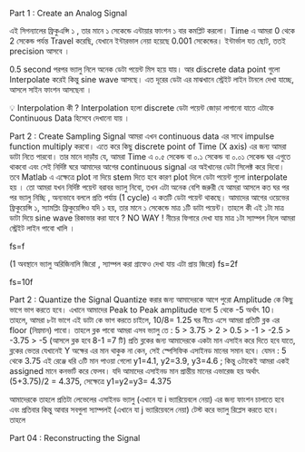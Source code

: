 Part 1 : Create an Analog Signal

এই সিগন্যালের ফ্রিকুএন্সি ১ , তার মানে ১ সেকেন্ডে এন্টায়ার ফাংশন ১ বার কমপ্লিট করলো। Time এ আমরা 0 থেকে 2 সেকেন্ড পর্যন্ত Travel করেছি, যেখানে ইন্টারভাল নেয়া হয়েছে 0.001 সেকেন্ডের। ইন্টার্ভাল যত ছোট, ততই precision আসবে ।

0.5 second পরপর ভ্যালু নিলে অনেক ডেটা পয়েন্ট মিস হয়ে যায়। আর discrete data point গুলো Interpolate করেই কিন্তু sine wave আসছে। এত দূরের ডেটা এর মাঝখানে স্ট্রেইট লাইন টানলে দেখা যাচ্ছে, আসলে সাইন ফাংশন আসছেনা ।


💡 Interpolation কী ?
Interpolation হলো discrete ডেটা পয়েন্ট জোড়া লাগানো যাতে এটাকে Continuous Data হিসেবে দেখানো যায় ।


Part 2 : Create Sampling Signal
আমরা এখন continuous data এর সাথে impulse function multiply করবো। এতে করে কিছু discrete point of Time (X axis) এর জন্য আমরা ডাটা নিতে পারবো। তার মানে দাড়াঁয় যে, আমরা Time এ ০.৫ সেকেন্ড বা ০.১ সেকেন্ড বা ০.০১ সেকেন্ড ঘর এগুতে থাকবো এবং সেই নির্দিষ্ট ঘরে আমাদের আগের continuous signal এর অইখানের ডেটা সিলেক্ট করে দিবো। তবে Matlab এ এক্ষেত্রে plot না দিয়ে stem দিতে হবে কারণ plot দিলে ডেটা পয়েন্ট গুলো interpolate হয় ।
তো আমরা যখন নির্দিষ্ট পয়েন্ট বরাবর ভ্যালু নিবো, তখন এটা অনেক বেশি জরুরী যে আমরা আসলে কত ঘর পর পর ভ্যালু নিচ্ছি , অন্যভাবে বললে প্রতি পর্যায় (1 cycle) এ কতটি ডেটা পয়েন্ট থাকছে।
আমাদের আগের ওয়েভের ফ্রিকুয়েন্সি ১, স্যামপ্লিং ফ্রিকুয়েন্সিও যদি ১ হয়, তার মানে ১ সেকেন্ডে মাত্র ১টি ডাটা পয়েন্ট। তাহলে কী এই ১টা মাত্র ডাটা দিয়ে sine wave রিকাভার করা যাবে ? NO WAY ! নীচের ফিগারে দেখা যায় মাত্র ১টা স্যাম্পল নিলে আমরা স্ট্রেইট লাইন পাবো খালি ।

fs=f

(1 অবস্থানে ভ্যালু অরিজিনালি জিরো , স্যাম্পল করা গ্রাফেও দেখা যায় এটা প্রায় জিরো)
fs=2f


fs=10f

Part 2 : Quantize the Signal
Quantize করার জন্য আমাদেরকে আগে পুরো Amplitude কে কিছু ভাগে ভাগ করতে হবে। এখানে আমাদের Peak to Peak amplitude হলো 5 থেকে -5 অর্থাৎ 10। তাহলে, আমরা ৮টা ভাগে এই ডাটা কে ভাগ করতে চাইলে, 10/8= 1.25 ঘর নীচে এসে আমরা প্রতিটি ব্লক এর floor (নিম্নমান) পাবো। তাহলে ব্লক পাবো আমরা এসব ভ্যালু তে :
5 > 3.75 > 2 > 0.5 > -1 > -2.5 > -3.75 > -5
(আসলে ব্লক হবে 8-1 =7 টি)
প্রতি ব্লকের জন্য আমাদেরকে একটা মান এসাইন করে দিতে হবে যাতে, ব্লকের ভেতর যেখানেই Y অক্ষের এর মান থাকুক না কেন, সেই স্পেসিফিক এসাইনড মানের সমান হবে। যেমন : 5 থেকে 3.75 এই রেঞ্জে ধরি ৩টি মান পাওয়া গেলো y1=4.1, y2=3.9, y3=4.6 ; কিন্তু ৩টাকেই আমরা একই assigned মানে কনভার্ট করে ফেলব। যদি আমাদের এসাইনড মান প্রান্তীয় মানের এভারেজ হয় অর্থাৎ (5+3.75)/2 = 4.375, সেক্ষেত্রে y1=y2=y3= 4.375


আমাদেরকে তাহলে প্রতিটা লেভেলের এসাইনড ভ্যালু  (এখানে যা i ভ্যারিয়েবলে নেয়া) এর জন্য ফাংশন চালাতে হবে এবং প্রতিবার কিন্তু আবার সবগুলা স্যাম্পলই (এখানে যা j ভ্যারিয়েবলে নেয়া) টেস্ট করে ভ্যালু রিপ্লেস করতে হবে। 
তাহলে 

Part 04 : Reconstructing the Signal



